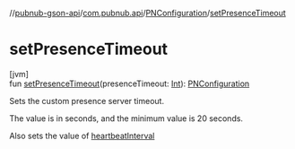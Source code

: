 //[pubnub-gson-api](../../../index.md)/[com.pubnub.api](../index.md)/[PNConfiguration](index.md)/[setPresenceTimeout](set-presence-timeout.md)

# setPresenceTimeout

[jvm]\
fun [setPresenceTimeout](set-presence-timeout.md)(presenceTimeout: [Int](https://kotlinlang.org/api/latest/jvm/stdlib/kotlin/-int/index.html)): [PNConfiguration](index.md)

Sets the custom presence server timeout.

The value is in seconds, and the minimum value is 20 seconds.

Also sets the value of [heartbeatInterval](heartbeat-interval.md)
